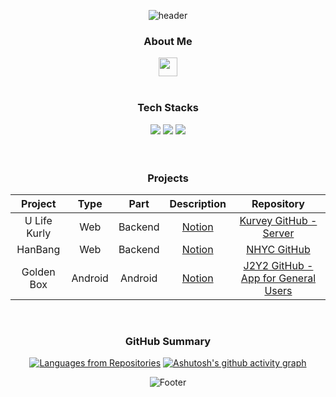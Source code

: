 <div align="center">

![header](https://capsule-render.vercel.app/api?type=waving&color=timeGradient&height=250&section=header&text=Lee%20HoYoon&fontSize=50&fontAlign=80&desc=Backend%20Developer&descSize=30&descAlign=75&descAlignY=30&animation=fadeIn)

### About Me
[<img src="https://img.shields.io/badge/Notion-000000?style=flat&logo=Notion&logoColor=white" height=30px>](https://lee-hoyoon.notion.site/Backend-Developer-f8ddd758257e417eb26d000843d582db)
</br></br>

### Tech Stacks
<img src="https://img.shields.io/badge/Java-007396?style=for-the-badge&logo=Java&logoColor=white"> <img src="https://img.shields.io/badge/Spring Boot-6DB33F?style=for-the-badge&logo=Spring%20Boot&logoColor=white"> <img src="https://img.shields.io/badge/MySQL-4479A1?style=for-the-badge&logo=MySQL&logoColor=white">
</br></br></br>

### Projects
|Project|Type|Part|Description|Repository|
|:--:|:--:|:--:|:--:|:--:|
|U Life Kurly|Web|Backend|[Notion](https://lee-hoyoon.notion.site/U-Life-Kurly-cd193dcb820147088547f82598c398ec)|[Kurvey GitHub - Server](https://github.com/Kurvey/Server)|
|HanBang|Web|Backend|[Notion](https://lee-hoyoon.notion.site/HanBang-da45226e49c043d4ad284a55072d9d89)|[NHYC GitHub](https://github.com/AhnHyeonho/NHYC)|
|Golden Box|Android|Android|[Notion](https://lee-hoyoon.notion.site/Golden-Box-735da60843bd45d3a3a5169206ebe91a)|[J2Y2 GitHub - App for General Users](https://github.com/J2Y2-GoldenBox/GoldenBox-GeneralPurposeVehicle)|
</br>

### GitHub Summary
[![Languages from Repositories](https://github-readme-stats.vercel.app/api/top-langs/?username=HoYoon-Lee&layout=compact&langs_count=8&theme=nord)](https://github.com/HoYoon-Lee)
[![Ashutosh's github activity graph](https://activity-graph.herokuapp.com/graph?username=HoYoon-Lee&theme=nord)](https://github.com/HoYoon-Lee)

![Footer](https://capsule-render.vercel.app/api?type=waving&color=timeGradient&height=120&section=footer)

</div>
